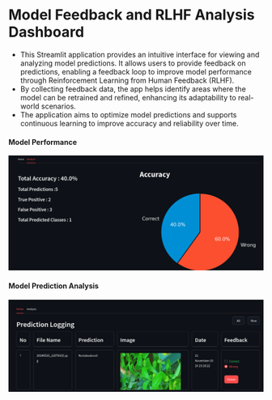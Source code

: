 # Model Feedback and RLHF Analysis Dashboard

- This Streamlit application provides an intuitive interface for viewing and analyzing model predictions. It allows users to provide feedback on predictions, enabling a feedback loop to improve model performance through Reinforcement Learning from Human Feedback (RLHF).
-  By collecting feedback data, the app helps identify areas where the model can be retrained and refined, enhancing its adaptability to real-world scenarios.
-  The application aims to optimize model predictions and supports continuous learning to improve accuracy and reliability over time.
#### Model Performance
![alt text](../Images/Screenshot_from_2024-12-21_16-26-12.png)
#### Model Prediction Analysis
![alt text](../Images/Screenshot_from_2024-12-21_16-24-59.png)
